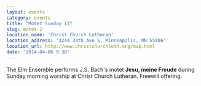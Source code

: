 ```yaml
---
layout: events
category: events
title: "Motet Sunday II"
slug: motet-2
location_name: 'Christ Church Lutheran'
location_address: '3244 34th Ave S, Minneapolis, MN 55406'
location_url: http://www.christchurchluth.org/map.html
date: '2014-04-06 9:30'
---
```


The Elm Ensemble performs J.S. Bach's motet **Jesu, meine Freude** during Sunday morning worship at Christ Church Lutheran. Freewill offering.